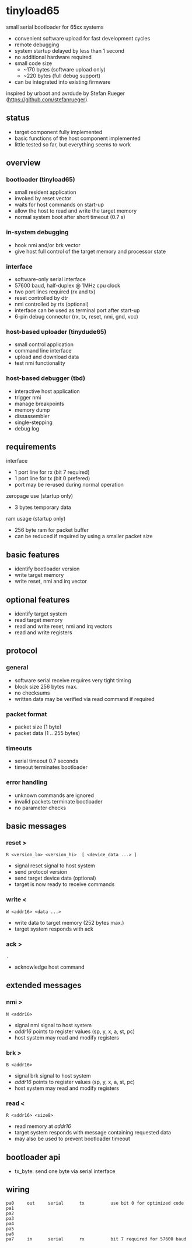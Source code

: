 # tinyload65

small serial bootloader for 65xx systems

* convenient software upload for fast development cycles
* remote debugging
* system startup delayed by less than 1 second
* no additional hardware required
* small code size
  * ~170 bytes (software upload only)
  * ~220 bytes (full debug support)
* can be integrated into existing firmware

inspired by urboot and avrdude by Stefan Rueger (<https://github.com/stefanrueger>).

## status

* target component fully implemented
* basic functions of the host component implemented
* little tested so far, but everything seems to work

## overview

### bootloader (tinyload65)

* small resident application
* invoked by reset vector
* waits for host commands on start-up
* allow the host to read and write the target memory
* normal system boot after short timeout (0.7 s)

### in-system debugging

* hook nmi and/or brk vector
* give host full control of the target memory and processor state

### interface

* software-only serial interface
* 57600 baud, half-duplex @ 1MHz cpu clock
* two port lines required (rx and tx)
* reset controlled by dtr
* nmi controlled by rts (optional)
* interface can be used as terminal port after start-up
* 6-pin debug connector (rx, tx, reset, nmi, gnd, vcc)

### host-based uploader (tinydude65)

* small control application
* command line interface
* upload and download data
* test nmi functionality

### host-based debugger (tbd)

* interactive host application
* trigger nmi
* manage breakpoints
* memory dump
* dissassembler
* single-stepping
* debug log

## requirements

interface

* 1 port line for rx (bit 7 required)
* 1 port line for tx (bit 0 prefered)
* port may be re-used during normal operation

zeropage use (startup only)

* 3 bytes temporary data

ram usage (startup only)

* 256 byte ram for packet buffer
* can be reduced if required by using a smaller packet size

## basic features

* identify bootloader version
* write target memory
* write reset, nmi and irq vector

## optional features

* identify target system
* read target memory
* read and write reset, nmi and irq vectors
* read and write registers

## protocol

### general

* software serial receive requires very tight timing
* block size 256 bytes max.
* no checksums
* written data may be verified via read command if required

### packet format

* packet size (1 byte)
* packet data (1 .. 255 bytes)

### timeouts

* serial timeout 0.7 seconds
* timeout terminates bootloader

### error handling

* unknown commands are ignored
* invalid packets terminate bootloader
* no parameter checks

## basic messages

### reset >

    R <version_lo> <version_hi>  [ <device_data ...> ]

* signal reset signal to host system
* send protocol version
* send target device data (optional)
* target is now ready to receive commands

### write <

    W <addr16> <data ...> 

* write data to target memory (252 bytes max.)
* target system responds with ack

### ack >

    . 

* acknowledge host command

## extended messages

### nmi >

    N <addr16>

* signal nmi signal to host system
* _addr16_ points to register values (sp, y, x, a, st, pc)
* host system may read and modify registers

### brk >

    B <addr16>

* signal brk signal to host system
* _addr16_ points to register values (sp, y, x, a, st, pc)
* host system may read and modify registers

### read <

    R <addr16> <size8>

* read memory at _addr16_
* target system responds with message containing requested data
* may also be used to prevent bootloader timeout

## bootloader api

* tx_byte: send one byte via serial interface

## wiring

    pa0     out     serial      tx          use bit 0 for optimized code
    pa1     
    pa2     
    pa3     
    pa4     
    pa5     
    pa6     
    pa7     in      serial      rx          bit 7 required for 57600 baud
